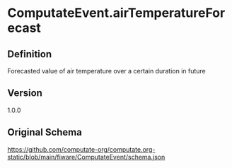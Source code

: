 # ComputateEvent.airTemperatureForecast

## Definition
Forecasted value of air temperature over a certain duration in future

## Version
1.0.0

## Original Schema
https://github.com/computate-org/computate.org-static/blob/main/fiware/ComputateEvent/schema.json
